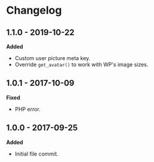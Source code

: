 # Changelog

## 1.1.0 - 2019-10-22
**Added**

* Custom user picture meta key.
* Override `get_avatar()` to work with WP's image sizes.

## 1.0.1 - 2017-10-09
**Fixed**

* PHP error.

## 1.0.0 - 2017-09-25
**Added**

* Initial file commit.

